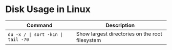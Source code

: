 # Disk Usage in Linux

| Command | Description |
| --- | --- |
| `du -x / \| sort -k1n \| tail -70` | Show largest directories on the root filesystem |
